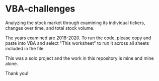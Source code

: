 # VBA-challenges
Analyzing the stock market through examining its individual tickers, changes over time, and total stock volume.

The years examined are 2018-2020. To run the code, please copy and paste into VBA and select "This worksheet" to run it across all sheets included in the file.

This was a solo project and the work in this repository is mine and mine alone.

Thank you!
